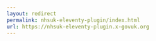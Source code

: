```yaml
---
layout: redirect
permalink: nhsuk-eleventy-plugin/index.html
url: https://nhsuk-eleventy-plugin.x-govuk.org
---
```

